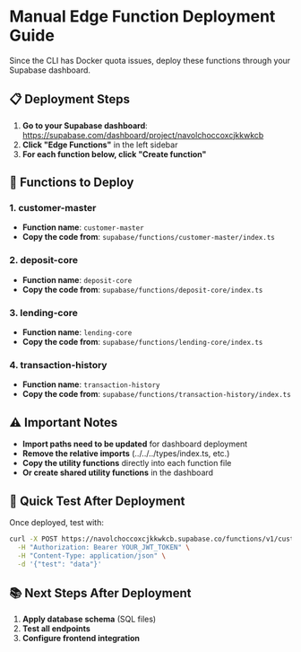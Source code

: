 # Manual Edge Function Deployment Guide

Since the CLI has Docker quota issues, deploy these functions through your Supabase dashboard.

## 📋 **Deployment Steps**

1. **Go to your Supabase dashboard**: https://supabase.com/dashboard/project/navolchoccoxcjkkwkcb
2. **Click "Edge Functions"** in the left sidebar
3. **For each function below, click "Create function"**

## 🔧 **Functions to Deploy**

### 1. **customer-master**
- **Function name**: `customer-master`
- **Copy the code from**: `supabase/functions/customer-master/index.ts`

### 2. **deposit-core**
- **Function name**: `deposit-core`
- **Copy the code from**: `supabase/functions/deposit-core/index.ts`

### 3. **lending-core**
- **Function name**: `lending-core`
- **Copy the code from**: `supabase/functions/lending-core/index.ts`

### 4. **transaction-history**
- **Function name**: `transaction-history`
- **Copy the code from**: `supabase/functions/transaction-history/index.ts`

## ⚠️ **Important Notes**

- **Import paths need to be updated** for dashboard deployment
- **Remove the relative imports** (../../../types/index.ts, etc.)
- **Copy the utility functions** directly into each function file
- **Or create shared utility functions** in the dashboard

## 🎯 **Quick Test After Deployment**

Once deployed, test with:
```bash
curl -X POST https://navolchoccoxcjkkwkcb.supabase.co/functions/v1/customer-master/create \
  -H "Authorization: Bearer YOUR_JWT_TOKEN" \
  -H "Content-Type: application/json" \
  -d '{"test": "data"}'
```

## 📚 **Next Steps After Deployment**

1. **Apply database schema** (SQL files)
2. **Test all endpoints**
3. **Configure frontend integration**
